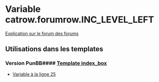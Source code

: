 # Variable catrow.forumrow.INC_LEVEL_LEFT
[Explication sur le forum des forums](http://forum.forumactif.com/t294113-listing-des-variables#catrow.forumrow.INC_LEVEL_LEFT)
## Utilisations dans les templates
### Version PunBB#### [Template index_box](punbb/index_box.md)
* [Variable à la ligne 25](../punbb/index_box.tpl#L25)